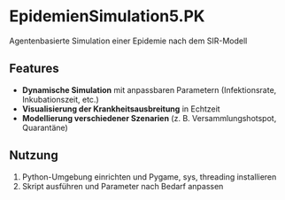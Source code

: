 # EpidemienSimulation5.PK
Agentenbasierte Simulation einer Epidemie nach dem SIR-Modell

## Features  
- **Dynamische Simulation** mit anpassbaren Parametern (Infektionsrate, Inkubationszeit, etc.)  
- **Visualisierung der Krankheitsausbreitung** in Echtzeit  
- **Modellierung verschiedener Szenarien** (z. B. Versammlungshotspot, Quarantäne)

## Nutzung  
1. Python-Umgebung einrichten und Pygame, sys, threading installieren  
2. Skript ausführen und Parameter nach Bedarf anpassen  

